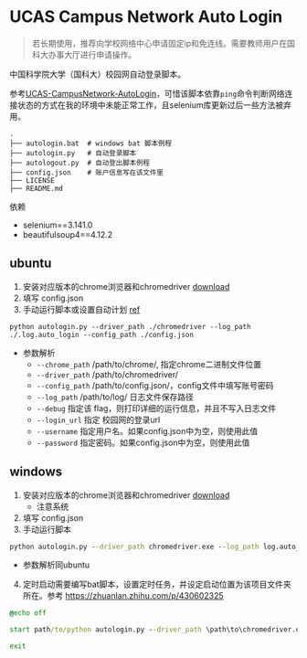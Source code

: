 # UCAS Campus Network Auto Login

> 若长期使用，推荐向学校网络中心申请固定ip和免连线。需要教师用户在国科大办事大厅进行申请操作。

中国科学院大学（国科大）校园网自动登录脚本。

参考[UCAS-CampusNetwork-AutoLogin](https://github.com/RDSJC/UCAS-CampusNetwork-AutoLogin)，可惜该脚本依靠`ping`命令判断网络连接状态的方式在我的环境中未能正常工作，且selenium库更新过后一些方法被弃用。

```shell
.
├── autologin.bat  # windows bat 脚本例程
├── autologin.py   # 自动登录脚本
├── autologout.py  # 自动登出脚本例程
├── config.json    # 账户信息写在该文件里
├── LICENSE
├── README.md
```

依赖
- selenium==3.141.0
- beautifulsoup4==4.12.2

## ubuntu

1. 安装对应版本的chrome浏览器和chromedriver [download](https://getwebdriver.com/)
2. 填写 config.json
3. 手动运行脚本或设置自动计划 [ref](https://zhuanlan.zhihu.com/p/350671948)

```shell
python autologin.py --driver_path ./chromedriver --log_path ./.log.auto_login --config_path ./config.json
```
- 参数解析
    - `--chrome_path` /path/to/chrome/, 指定chrome二进制文件位置
    - `--driver_path` /path/to/chromedriver/
    - `--config_path` /path/to/config.json/，config文件中填写账号密码
    - `--log_path` /path/to/log/ 日志文件保存路径
    - `--debug` 指定该 flag，则打印详细的运行信息，并且不写入日志文件
    - `--login_url` 指定 校园网的登录url
    - `--username` 指定用户名。如果config.json中为空，则使用此值
    - `--password` 指定密码。如果config.json中为空，则使用此值

## windows

1. 安装对应版本的chrome浏览器和chromedriver [download](https://getwebdriver.com/)
    - 注意系统
2. 填写 config.json
3. 手动运行脚本

```cmd
python autologin.py --driver_path chromedriver.exe --log_path log.auto_login --config_path config.json
```
- 参数解析同ubuntu


4. 定时启动需要编写bat脚本，设置定时任务，并设定启动位置为该项目文件夹所在。参考 https://zhuanlan.zhihu.com/p/430602325

```bat
@echo off

start path/to/python autologin.py --driver_path \path\to\chromedriver.exe --log_path log.auto_login --config_path config.json

exit
```
